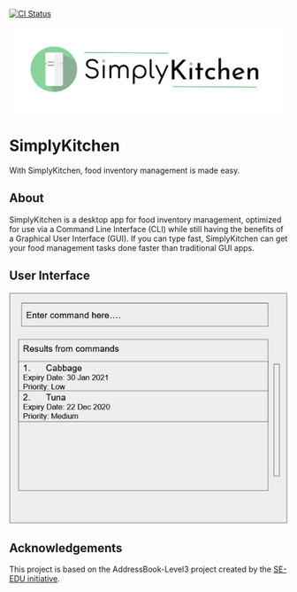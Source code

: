 [![CI Status](https://github.com/se-edu/addressbook-level3/workflows/Java%20CI/badge.svg)](https://github.com/AY2021S1-CS2103T-F13-4/tp/actions)

<img src = "https://github.com/AY2021S1-CS2103T-F13-4/tp/blob/master/docs/images/Logo.png" width = 700>

# SimplyKitchen
With SimplyKitchen, food inventory management is made easy.

## About
SimplyKitchen is a desktop app for food inventory management, optimized for use via a Command Line Interface (CLI) while still having the benefits of a Graphical User Interface (GUI). If you can type fast, SimplyKitchen can get your food management tasks done faster than traditional GUI apps.

## User Interface
![alt text](https://github.com/AY2021S1-CS2103T-F13-4/tp/blob/master/docs/images/Ui.png?raw=true)

## Acknowledgements
This project is based on the AddressBook-Level3 project created by the [SE-EDU initiative](https://se-education.org).
